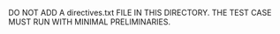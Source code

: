 DO NOT ADD A directives.txt FILE IN THIS DIRECTORY.  THE TEST CASE MUST RUN WITH MINIMAL PRELIMINARIES. 
